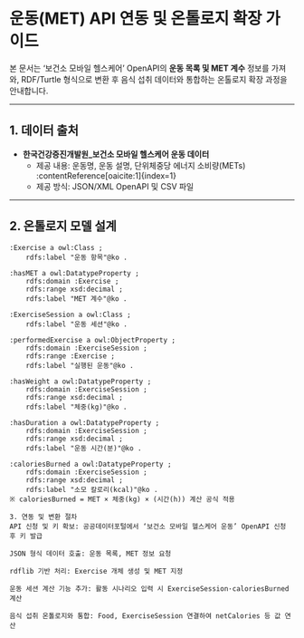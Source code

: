 # 운동(MET) API 연동 및 온톨로지 확장 가이드

본 문서는 ‘보건소 모바일 헬스케어’ OpenAPI의 **운동 목록 및 MET 계수** 정보를 가져와, RDF/Turtle 형식으로 변환 후 음식 섭취 데이터와 통합하는 온톨로지 확장 과정을 안내합니다.

---

## 1. 데이터 출처

- **한국건강증진개발원_보건소 모바일 헬스케어 운동 데이터**  
  - 제공 내용: 운동명, 운동 설명, 단위체중당 에너지 소비량(METs) :contentReference[oaicite:1]{index=1}  
  - 제공 방식: JSON/XML OpenAPI 및 CSV 파일  

---

## 2. 온톨로지 모델 설계

```turtle
:Exercise a owl:Class ;
    rdfs:label "운동 항목"@ko .

:hasMET a owl:DatatypeProperty ;
    rdfs:domain :Exercise ;
    rdfs:range xsd:decimal ;
    rdfs:label "MET 계수"@ko .

:ExerciseSession a owl:Class ;
    rdfs:label "운동 세션"@ko .

:performedExercise a owl:ObjectProperty ;
    rdfs:domain :ExerciseSession ;
    rdfs:range :Exercise ;
    rdfs:label "실행된 운동"@ko .

:hasWeight a owl:DatatypeProperty ;
    rdfs:domain :ExerciseSession ;
    rdfs:range xsd:decimal ;
    rdfs:label "체중(kg)"@ko .

:hasDuration a owl:DatatypeProperty ;
    rdfs:domain :ExerciseSession ;
    rdfs:range xsd:decimal ;
    rdfs:label "운동 시간(분)"@ko .

:caloriesBurned a owl:DatatypeProperty ;
    rdfs:domain :ExerciseSession ;
    rdfs:range xsd:decimal ;
    rdfs:label "소모 칼로리(kcal)"@ko .
※ caloriesBurned = MET × 체중(kg) × (시간(h)) 계산 공식 적용

3. 연동 및 변환 절차
API 신청 및 키 확보: 공공데이터포털에서 ‘보건소 모바일 헬스케어 운동’ OpenAPI 신청 후 키 발급

JSON 형식 데이터 호출: 운동 목록, MET 정보 요청

rdflib 기반 처리: Exercise 개체 생성 및 MET 지정

운동 세션 계산 기능 추가: 활동 시나리오 입력 시 ExerciseSession·caloriesBurned 계산

음식 섭취 온톨로지와 통합: Food, ExerciseSession 연결하여 netCalories 등 값 연산